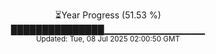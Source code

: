 <p align="center">
⏳Year Progress (51.53 %) <br>
███████████████▁▁▁▁▁▁▁▁▁▁▁▁▁▁▁ <br>
<sub>Updated: Tue, 08 Jul 2025 02:00:50 GMT</sub>
</p>

